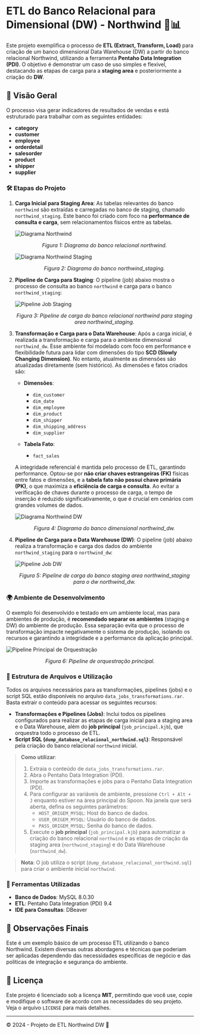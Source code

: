 # ETL do Banco Relacional para Dimensional (DW) - Northwind 🏢📊

Este projeto exemplifica o processo de **ETL (Extract, Transform, Load)** para criação de um banco dimensional Data Warehouse (DW) a partir do banco relacional Northwind, utilizando a ferramenta **Pentaho Data Integration (PDI)**. O objetivo é demonstrar um caso de uso simples e flexível, destacando as etapas de carga para a **staging area** e posteriormente a criação do **DW**.

## 🚀 Visão Geral

O processo visa gerar indicadores de resultados de vendas e está estruturado para trabalhar com as seguintes entidades:

- **category**
- **customer**
- **employee**
- **orderdetail**
- **salesorder**
- **product**
- **shipper**
- **supplier**

### 🛠️ Etapas do Projeto

1. **Carga Inicial para Staging Area**: As tabelas relevantes do banco `northwind` são extraídas e carregadas no banco de staging, chamado `northwind_staging`. Este banco foi criado com foco na **performance de consulta e carga**, sem relacionamentos físicos entre as tabelas.

   ![Diagrama Northwind](northwind.png)
   <p align="center"><em>Figura 1: Diagrama do banco relacional northwind.</em></p>

   ![Diagrama Northwind Staging](northwind_staging.png)
   <p align="center"><em>Figura 2: Diagrama do banco northwind_staging.</em></p>

3. **Pipeline de Carga para Staging**: O pipeline (job) abaixo mostra o processo de consulta ao banco `northwind` e carga para o banco `northwind_staging`:

   ![Pipeline Job Staging](job_staging.png)
   <p align="center"><em>Figura 3: Pipeline de carga do banco relacional northwind para staging area northwind_staging.</em></p>

4. **Transformação e Carga para o Data Warehouse**: Após a carga inicial, é realizada a transformação e carga para o ambiente dimensional `northwind_dw`. Esse ambiente foi modelado com foco em performance e flexibilidade futura para lidar com dimensões do tipo **SCD (Slowly Changing Dimension)**. No entanto, atualmente as dimensões são atualizadas diretamente (sem histórico). As dimensões e fatos criados são:

   - **Dimensões**:
     - `dim_customer`
     - `dim_date`
     - `dim_employee`
     - `dim_product`
     - `dim_shipper`
     - `dim_shipping_address`
     - `dim_supplier`
   
   - **Tabela Fato**:
     - `fact_sales`

   A integridade referencial é mantida pelo processo de ETL, garantindo performance. Optou-se por **não criar chaves estrangeiras (FK)** físicas entre fatos e dimensões, e a **tabela fato não possui chave primária (PK)**, o que maximiza a **eficiência de carga e consulta**. Ao evitar a verificação de chaves durante o processo de carga, o tempo de inserção é reduzido significativamente, o que é crucial em cenários com grandes volumes de dados.

   ![Diagrama Northwind DW](northwind_dw.png)
   <p align="center"><em>Figura 4: Diagrama do banco dimensional northwind_dw.</em></p>

6. **Pipeline de Carga para o Data Warehouse (DW)**: O pipeline (job) abaixo realiza a transformação e carga dos dados do ambiente `northwind_staging` para o `northwind_dw`:

   ![Pipeline Job DW](job_dw.png)
   <p align="center"><em>Figura 5: Pipeline de carga do banco staging area northwind_staging para o dw northwind_dw.</em></p>

### 🌍 Ambiente de Desenvolvimento

O exemplo foi desenvolvido e testado em um ambiente local, mas para ambientes de produção, é **recomendado separar os ambientes** (staging e DW) do ambiente de produção. Essa separação evita que o processo de transformação impacte negativamente o sistema de produção, isolando os recursos e garantindo a integridade e a performance da aplicação principal.

   ![Pipeline Principal de Orquestração](job_principal.png)
   <p align="center"><em>Figura 6: Pipeline de orquestração principal.</em></p>

### 📂 Estrutura de Arquivos e Utilização

Todos os arquivos necessários para as transformações, pipelines (jobs) e o script SQL estão disponíveis no arquivo `data_jobs_transformations.rar`. Basta extrair o conteúdo para acessar os seguintes recursos:

- **Transformações e Pipelines (Jobs)**: Inclui todos os pipelines configurados para realizar as etapas de carga inicial para a staging area e o Data Warehouse, além do **job principal** (`job_principal.kjb`), que orquestra todo o processo de ETL.
- **Script SQL (`dump_database_relacional_northwind.sql`)**: Responsável pela criação do banco relacional `northwind` inicial.

> **Como utilizar**: 
> 1. Extraia o conteúdo de `data_jobs_transformations.rar`.
> 2. Abra o Pentaho Data Integration (PDI).
> 3. Importe as transformações e jobs para o Pentaho Data Integration (PDI).
> 4. Para configurar as variáveis de ambiente, pressione `Ctrl + Alt + J` enquanto estiver na área principal do Spoon. Na janela que será aberta, defina os seguintes parâmetros:
>    - `HOST_ORIGEM_MYSQL`: Host do banco de dados.
>    - `USER_ORIGEM_MYSQL`: Usuário do banco de dados.
>    - `PASS_ORIGEM_MYSQL`: Senha do banco de dados.
> 5. Execute o **job principal** (`job_principal.kjb`) para automatizar a criação do banco relacional `northwind` e as etapas de criação da staging area (`northwind_staging`) e do Data Warehouse (`northwind_dw`).

> **Nota**: O job utiliza o script (`dump_database_relacional_northwind.sql`) para criar o ambiente inicial `northwind`.

### 🧰 Ferramentas Utilizadas

- **Banco de Dados**: MySQL 8.0.30
- **ETL**: Pentaho Data Integration (PDI) 9.4
- **IDE para Consultas**: DBeaver

## 📝 Observações Finais

Este é um exemplo básico de um processo ETL utilizando o banco Northwind. Existem diversas outras abordagens e técnicas que poderiam ser aplicadas dependendo das necessidades específicas de negócio e das políticas de integração e segurança do ambiente.

## 📜 Licença

Este projeto é licenciado sob a licença **MIT**, permitindo que você use, copie e modifique o software de acordo com as necessidades do seu projeto. Veja o arquivo `LICENSE` para mais detalhes.

---

© 2024 - Projeto de ETL Northwind DW 🚀

